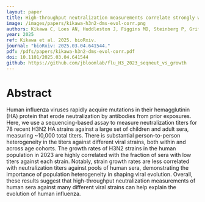 ```yaml
---
layout: paper
title: High-throughput neutralization measurements correlate strongly with evolutionary success of human influenza strains
image: /images/papers/kikawa-h3n2-dms-evol-corr.png
authors: Kikawa C, Loes AN, Huddleston J, Figgins MD, Steinberg P, Griffiths T, Drapeau EM, Peck H, Barr IG, Englund JA, Hensley SE, Bedford T, Bloom JD.
year: 2025
ref: Kikawa et al. 2025. bioRxiv.
journal: "bioRxiv: 2025.03.04.641544."
pdf: /pdfs/papers/kikawa-h3n2-dms-evol-corr.pdf
doi: 10.1101/2025.03.04.641544
github: https://github.com/jbloomlab/flu_H3_2023_seqneut_vs_growth
---
```


# Abstract

Human influenza viruses rapidly acquire mutations in their hemagglutinin (HA) protein that erode neutralization by antibodies from prior exposures. Here, we use a sequencing-based assay to measure neutralization titers for 78 recent H3N2 HA strains against a large set of children and adult sera, measuring ~10,000 total titers. There is substantial person-to-person heterogeneity in the titers against different viral strains, both within and across age cohorts. The growth rates of H3N2 strains in the human population in 2023 are highly correlated with the fraction of sera with low titers against each strain. Notably, strain growth rates are less correlated with neutralization titers against pools of human sera, demonstrating the importance of population heterogeneity in shaping viral evolution. Overall, these results suggest that high-throughput neutralization measurements of human sera against many different viral strains can help explain the evolution of human influenza.
